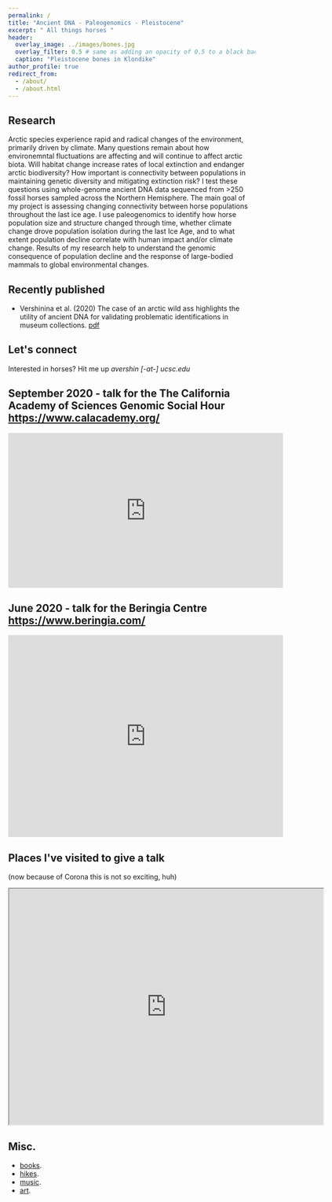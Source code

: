 ```yaml
---
permalink: /
title: "Ancient DNA - Paleogenomics - Pleistocene"
excerpt: " All things horses "
header:
  overlay_image: ../images/bones.jpg
  overlay_filter: 0.5 # same as adding an opacity of 0.5 to a black background
  caption: "Pleistocene bones in Klondike"
author_profile: true
redirect_from: 
  - /about/
  - /about.html
---
```


Research
------

Arctic species experience rapid and radical changes of the environment, primarily driven by climate. Many questions remain about how environemntal fluctuations are affecting and will continue to affect arctic biota. Will habitat change increase rates of local extinction and endanger arctic biodiversity? How important is connectivity between populations in maintaining genetic diversity and mitigating extinction risk? I test these questions using whole-genome ancient DNA data sequenced from >250 fossil horses sampled across the Northern Hemisphere. The main goal of my project is assessing changing connectivity between horse populations throughout the last ice age. I use paleogenomics to identify how horse population size and structure changed through time, whether climate change drove population isolation during the last Ice Age, and to what extent population decline correlate with human impact and/or climate change. Results of my research help to understand the genomic consequence of population decline and the response of large-bodied mammals to global environmental changes.


Recently published
------
* Vershinina et al. (2020) The case of an arctic wild ass highlights the utility of ancient DNA for validating problematic identifications in museum collections. [pdf](https://www.researchgate.net/publication/338135642_The_case_of_an_arctic_wild_ass_highlights_the_utility_of_ancient_DNA_for_validating_problematic_identifications_in_museum_collections)

Let's connect
------
Interested in horses? Hit me up *avershin [-at-] ucsc.edu*


September 2020 - talk for the The California Academy of Sciences Genomic Social Hour https://www.calacademy.org/
------
<iframe width="560" height="315" src="https://www.youtube.com/embed/B01XSrKcr9I?start=1335" frameborder="0" allow="accelerometer; autoplay; clipboard-write; encrypted-media; gyroscope; picture-in-picture" allowfullscreen></iframe>


June 2020 - talk for the Beringia Centre https://www.beringia.com/
------
<iframe src="https://www.facebook.com/plugins/video.php?href=https%3A%2F%2Fwww.facebook.com%2Fyukonberingia%2Fvideos%2F2644359772477849%2F&show_text=1&width=560" width="560" height="411" style="border:none;overflow:hidden" scrolling="no" frameborder="0" allowTransparency="true" allow="encrypted-media" allowFullScreen="true"></iframe>



Places I've visited to give a talk 
------
(now because of Corona this is not so exciting, huh)
<iframe src="https://www.google.com/maps/d/u/0/embed?mid=1YxOvdn0u_IRFsiOH3sS1jYbqrxzlFGAP" width="640" height="480"></iframe>

Misc.
------
- [books](https://www.goodreads.com/bio_alice).
- [hikes](https://www.komoot.com/user/575873982494).
- [music](https://open.spotify.com/user/0708kp2e1h99dw3zb1vceqivh).
- [art](https://www.instagram.com/art____alice/). 

